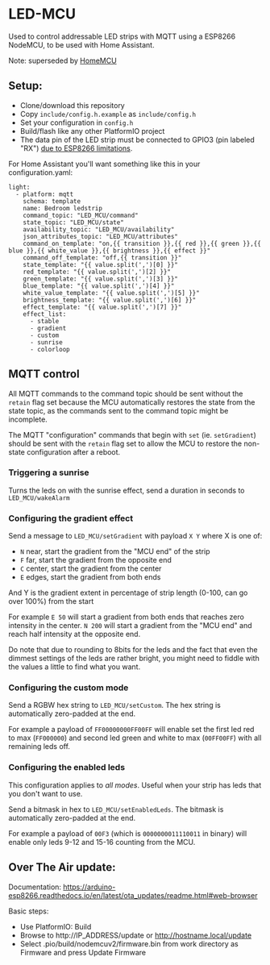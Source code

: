 # LED-MCU

Used to control addressable LED strips with MQTT using a ESP8266 NodeMCU, to be used with Home Assistant.

Note: superseded by [HomeMCU](https://github.com/Scrin/HomeMCU)

## Setup:

- Clone/download this repository
- Copy `include/config.h.example` as `include/config.h`
- Set your configuration in `config.h`
- Build/flash like any other PlatformIO project
- The data pin of the LED strip must be connected to GPIO3 (pin labeled "RX") [due to ESP8266 limitations](https://github.com/Makuna/NeoPixelBus/wiki/ESP8266-NeoMethods).

For Home Assistant you'll want something like this in your configuration.yaml:

```
light:
  - platform: mqtt
    schema: template
    name: Bedroom ledstrip
    command_topic: "LED_MCU/command"
    state_topic: "LED_MCU/state"
    availability_topic: "LED_MCU/availability"
    json_attributes_topic: "LED_MCU/attributes"
    command_on_template: "on,{{ transition }},{{ red }},{{ green }},{{ blue }},{{ white_value }},{{ brightness }},{{ effect }}"
    command_off_template: "off,{{ transition }}"
    state_template: "{{ value.split(',')[0] }}"
    red_template: "{{ value.split(',')[2] }}"
    green_template: "{{ value.split(',')[3] }}"
    blue_template: "{{ value.split(',')[4] }}"
    white_value_template: "{{ value.split(',')[5] }}"
    brightness_template: "{{ value.split(',')[6] }}"
    effect_template: "{{ value.split(',')[7] }}"
    effect_list: 
      - stable
      - gradient
      - custom
      - sunrise
      - colorloop
```

## MQTT control

All MQTT commands to the command topic should be sent without the `retain` flag set because the MCU automatically restores the state from the state topic, as the commands sent to the command topic might be incomplete.

The MQTT "configuration" commands that begin with `set` (ie. `setGradient`) should be sent with the `retain` flag set to allow the MCU to restore the non-state configuration after a reboot.

### Triggering a sunrise

Turns the leds on with the sunrise effect, send a duration in seconds to `LED_MCU/wakeAlarm`

### Configuring the gradient effect

Send a message to `LED_MCU/setGradient` with payload `X Y` where X is one of:

- `N` near, start the gradient from the "MCU end" of the strip
- `F` far, start the gradient from the opposite end
- `C` center, start the gradient from the center
- `E` edges, start the gradient from both ends

And Y is the gradient extent in percentage of strip length (0-100, can go over 100%) from the start

For example `E 50` will start a gradient from both ends that reaches zero intensity in the center. `N 200` will start a gradient from the "MCU end" and reach half intensity at the opposite end.

Do note that due to rounding to 8bits for the leds and the fact that even the dimmest settings of the leds are rather bright, you might need to fiddle with the values a little to find what you want.

### Configuring the custom mode

Send a RGBW hex string to `LED_MCU/setCustom`. The hex string is automatically zero-padded at the end.

For example a payload of `FF00000000FF00FF` will enable set the first led red to max (`FF000000`) and second led green and white to max (`00FF00FF`) with all remaining leds off.

### Configuring the enabled leds

This configuration applies to *all modes*. Useful when your strip has leds that you don't want to use.

Send a bitmask in hex to `LED_MCU/setEnabledLeds`. The bitmask is automatically zero-padded at the end.

For example a payload of `00F3` (which is `0000000011110011` in binary) will enable only leds 9-12 and 15-16 counting from the MCU.

## Over The Air update:

Documentation: https://arduino-esp8266.readthedocs.io/en/latest/ota_updates/readme.html#web-browser

Basic steps:

- Use PlatformIO: Build
- Browse to http://IP_ADDRESS/update or http://hostname.local/update
- Select .pio/build/nodemcuv2/firmware.bin from work directory as Firmware and press Update Firmware
